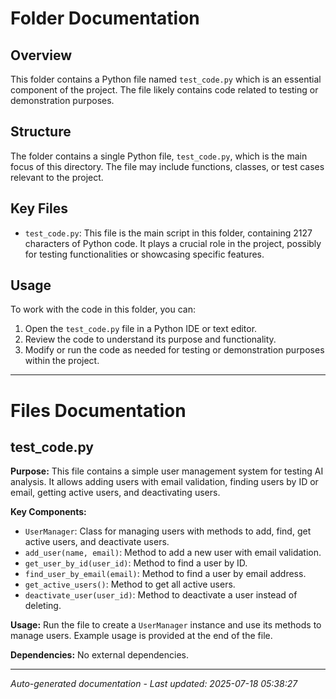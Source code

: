 # Folder Documentation

## Overview
This folder contains a Python file named `test_code.py` which is an essential component of the project. The file likely contains code related to testing or demonstration purposes.

## Structure
The folder contains a single Python file, `test_code.py`, which is the main focus of this directory. The file may include functions, classes, or test cases relevant to the project.

## Key Files
- `test_code.py`: This file is the main script in this folder, containing 2127 characters of Python code. It plays a crucial role in the project, possibly for testing functionalities or showcasing specific features.

## Usage
To work with the code in this folder, you can:
1. Open the `test_code.py` file in a Python IDE or text editor.
2. Review the code to understand its purpose and functionality.
3. Modify or run the code as needed for testing or demonstration purposes within the project.

---

# Files Documentation

## test_code.py

**Purpose:** This file contains a simple user management system for testing AI analysis. It allows adding users with email validation, finding users by ID or email, getting active users, and deactivating users.

**Key Components:**
- `UserManager`: Class for managing users with methods to add, find, get active users, and deactivate users.
- `add_user(name, email)`: Method to add a new user with email validation.
- `get_user_by_id(user_id)`: Method to find a user by ID.
- `find_user_by_email(email)`: Method to find a user by email address.
- `get_active_users()`: Method to get all active users.
- `deactivate_user(user_id)`: Method to deactivate a user instead of deleting.

**Usage:** Run the file to create a `UserManager` instance and use its methods to manage users. Example usage is provided at the end of the file.

**Dependencies:** No external dependencies.

---
*Auto-generated documentation - Last updated: 2025-07-18 05:38:27*
